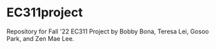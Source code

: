 # EC311project

Repository for Fall '22 EC311 Project by Bobby Bona, Teresa Lei, Gosoo Park, and Zen Mae Lee.
